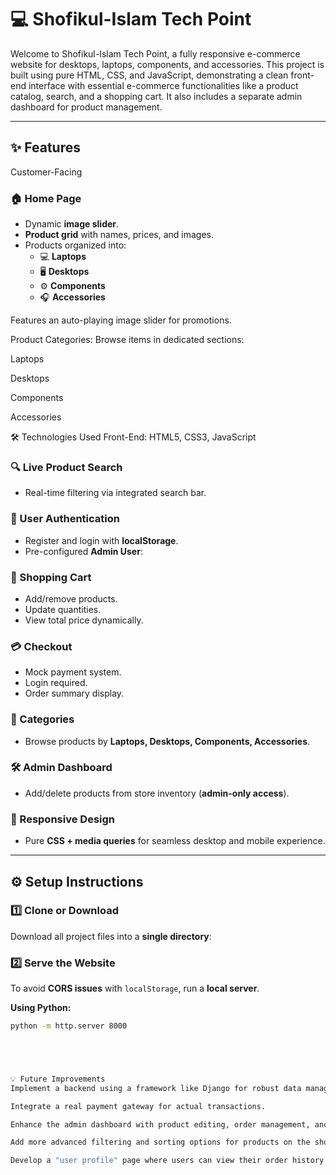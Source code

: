 # 💻 Shofikul-Islam Tech Point

Welcome to Shofikul-Islam Tech Point, a fully responsive e-commerce website for desktops, laptops, components, and accessories. This project is built using pure HTML, CSS, and JavaScript, demonstrating a clean front-end interface with essential e-commerce functionalities like a product catalog, search, and a shopping cart. It also includes a separate admin dashboard for product management.

---



## ✨ Features

Customer-Facing
 
### 🏠 Home Page
- Dynamic **image slider**.
- **Product grid** with names, prices, and images.
- Products organized into:
  - 💻 **Laptops**
  - 🖥 **Desktops**
  - ⚙️ **Components**
  - 🎧 **Accessories**


Features an auto-playing image slider for promotions.

Product Categories: Browse items in dedicated sections:

Laptops

Desktops

Components

Accessories

 
 
🛠️ Technologies Used
Front-End: HTML5, CSS3, JavaScript


### 🔍 Live Product Search
- Real-time filtering via integrated search bar.

### 🔑 User Authentication
- Register and login with **localStorage**.
- Pre-configured **Admin User**:


### 🛒 Shopping Cart
- Add/remove products.
- Update quantities.
- View total price dynamically.

### 💳 Checkout
- Mock payment system.
- Login required.
- Order summary display.

### 📂 Categories
- Browse products by **Laptops, Desktops, Components, Accessories**.

### 🛠 Admin Dashboard
- Add/delete products from store inventory (**admin-only access**).


### 📱 Responsive Design
- Pure **CSS + media queries** for seamless desktop and mobile experience.

---

## ⚙️ Setup Instructions

### 1️⃣ Clone or Download
Download all project files into a **single directory**:


### 2️⃣ Serve the Website
To avoid **CORS issues** with `localStorage`, run a **local server**.

**Using Python:**
```bash
python -m http.server 8000





💡 Future Improvements
Implement a backend using a framework like Django for robust data management and API creation.

Integrate a real payment gateway for actual transactions.

Enhance the admin dashboard with product editing, order management, and analytics.

Add more advanced filtering and sorting options for products on the shop page.

Develop a "user profile" page where users can view their order history.